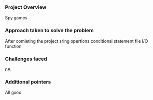 ### Project Overview

 Spy games


### Approach taken to solve the problem

 After comleting the project 
sring opertions
conditional statement
file I/O
function



### Challenges faced

 nA


### Additional pointers

 All good


